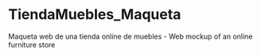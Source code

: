 # TiendaMuebles_Maqueta
Maqueta web de una tienda online de muebles - Web mockup of an online furniture store

